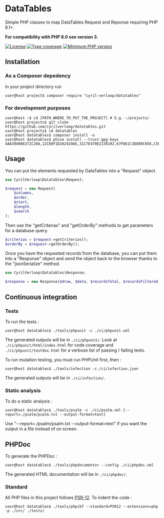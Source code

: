 # DataTables

Simple PHP classes to map DataTables Request and Reponse requiring PHP 8.1+.

**For compatibility with PHP 8.0 see version 3.**

[![License](https://img.shields.io/github/license/cyrilverloop/datatables)](https://github.com/cyrilverloop/datatables/blob/trunk/LICENSE)
[![Type coverage](https://shepherd.dev/github/cyrilverloop/datatables/coverage.svg)](https://shepherd.dev/github/cyrilverloop/datatables)
[![Minimum PHP version](https://img.shields.io/badge/php-%3E%3D8.1-%23777BB4?logo=php&style=flat)](https://www.php.net/)


## Installation

### As a Composer depedency

In your project directory run
```shellsession
user@host project$ composer require "cyril-verloop/datatables"
```

### For development purposes

```shellsession
user@host ~$ cd [PATH_WHERE_TO_PUT_THE_PROJECT] # E.g. ~/projects/
user@host projects$ git clone https://github.com/cyrilverloop/datatables.git
user@host projects$ cd datatables
user@host datatables$ composer install -o
user@host datatables$ phive install --trust-gpg-keys 4AA394086372C20A,12CE0F1D262429A5,31C7E470E2138192,67F861C3D889C656,C5095986493B4AA0
```


## Usage

You can put the elements requested by DataTables into a "Request" object.

```php
use CyrilVerloop\Datatables\Request;

$request = new Request(
    $columns,
    $order,
    $start,
    $length,
    $search
);
```

Then use the "getCriterias" and "getOrderBy" methods to get parameters for a database query.

```php
$criterias = $request->getCriterias();
$orderBy = $request->getOrderBy();
```

Once you have the requested records from the database, you can put them into a "Response" object
and send the object back to the browser thanks to the "jsonSerialize" method.

```php
use CyrilVerloop\Datatables\Response;

$response = new Response($draw, $data, $recordsTotal, $recordsFiltered);
```


## Continuous integration

### Tests

To run the tests :
```shellsession
user@host datatables$ ./tools/phpunit -c ./ci/phpunit.xml
```
The generated outputs will be in `./ci/phpunit/`.
Look at `./ci/phpunit/html/index.html` for code coverage
and `./ci/phpunit/testdox.html` for a verbose list of passing / failing tests.

To run mutation testing, you must run PHPUnit first, then :
```shellsession
user@host datatables$ ./tools/infection -c./ci/infection.json
```
The generated outputs will be in `./ci/infection/`.

### Static analysis

To do a static analysis :
```shellsession
user@host datatables$ ./tools/psalm -c ./ci/psalm.xml [--report=./psalm/psalm.txt --output-format=text]
```
Use "--report=./psalm/psalm.txt --output-format=text"
if you want the output in a file instead of on screen.

## PHPDoc

To generate the PHPDoc :
```shellsession
user@host datatables$ ./tools/phpdocumentor --config ./ci/phpdoc.xml
```
The generated HTML documentation will be in `./ci/phpdoc/`.


### Standard

All PHP files in this project follows [PSR-12](https://www.php-fig.org/psr/psr-12/).
To indent the code :
```shellsession
user@host datatables$ ./tools/phpcbf --standard=PSR12 --extensions=php -p ./src/ ./tests/
```
